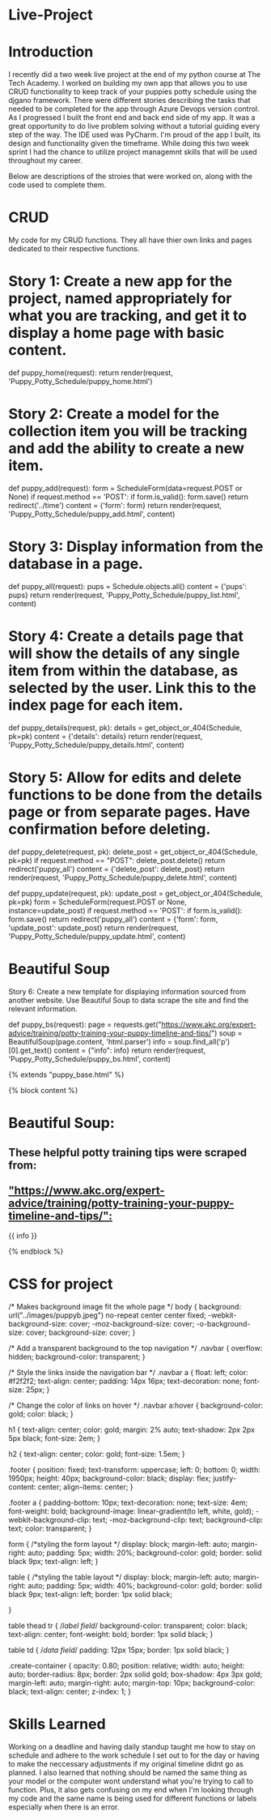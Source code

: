 # Live-Project

# Introduction
I recently did a two week live project at the end of my python course at The Tech Academy. I worked on building my own app that allows you to use CRUD functionality to keep track of your puppies potty schedule using the djgano framework. There were different stories describing the tasks that needed to be completed for the app through Azure Devops version control. As I progressed I built the front end and back end side of my app. It was a great opportunity to do live problem solving without a tutorial guiding every step of the way. The IDE used was PyCharm. I'm proud of the app I built, its design and functionality given the timeframe. While doing this two week sprint I had the chance to utilize project managemnt skills that will be used throughout my career.

Below are descriptions of the stroies that were worked on, along with the code used to complete them.

# CRUD
My code for my CRUD functions. They all have thier own links and pages dedicated to their respective functions.

# Story 1: Create a new app for the project, named appropriately for what you are tracking, and get it to display a home page with basic content.
<!-- Creates function to render home page-->
def puppy_home(request):
    return render(request, 'Puppy_Potty_Schedule/puppy_home.html')
    
# Story 2: Create a model for the collection item you will be tracking and add the ability to create a new item.
<!-- function to render built in form from my model puppy_add-->
def puppy_add(request):
    form = ScheduleForm(data=request.POST or None)
    if request.method == 'POST':
        if form.is_valid():
            form.save()
            return redirect('../time')
    content = {'form': form}
    return render(request, 'Puppy_Potty_Schedule/puppy_add.html', content)

# Story 3: Display information from the database in a page.
<!--function to fetch all objects created from form and render-->
def puppy_all(request):
    pups = Schedule.objects.all()
    content = {'pups': pups}
    return render(request, 'Puppy_Potty_Schedule/puppy_list.html', content)

# Story 4: Create a details page that will show the details of any single item from within the database, as selected by the user. Link this to the index page for each item.
<!--Display details page-->
def puppy_details(request, pk):
    details = get_object_or_404(Schedule, pk=pk)
    content = {'details': details}
    return render(request, 'Puppy_Potty_Schedule/puppy_details.html', content)
    
# Story 5: Allow for edits and delete functions to be done from the details page or from separate pages. Have confirmation before deleting.
<!--Delete and Update functions -->
def puppy_delete(request, pk):
    delete_post = get_object_or_404(Schedule, pk=pk)
    if request.method == "POST":
        delete_post.delete()
        return redirect('puppy_all')
    content = {'delete_post': delete_post}
    return render(request, 'Puppy_Potty_Schedule/puppy_delete.html', content)

def puppy_update(request, pk):
    update_post = get_object_or_404(Schedule, pk=pk)
    form = ScheduleForm(request.POST or None, instance=update_post)
    if request.method == 'POST':
        if form.is_valid():
            form.save()
            return redirect('puppy_all')
    content = {'form': form, 'update_post': update_post}
    return render(request, 'Puppy_Potty_Schedule/puppy_update.html', content)
    
    
 # Beautiful Soup
 
 Story 6: Create a new template for displaying information sourced from another website. Use Beautiful Soup to data scrape the site and find the relevant information.
<!--Beautiful Soup Parse through HTML-->
def puppy_bs(request):
    page = requests.get("https://www.akc.org/expert-advice/training/potty-training-your-puppy-timeline-and-tips/")
    soup = BeautifulSoup(page.content, 'html.parser')
    info = soup.find_all('p')[0].get_text()
    content = {"info": info}
    return render(request, 'Puppy_Potty_Schedule/puppy_bs.html', content)

<!--Beautiful Soup template linking to website to parse through html-->
{% extends "puppy_base.html" %}

{% block content %}
<h1>Beautiful Soup: </h1>
<h2>These helpful potty training tips were scraped from:<br><br><a target="_blank" href="https://www.akc.org/expert-advice/training/potty-training-your-puppy-timeline-and-tips//">"https://www.akc.org/expert-advice/training/potty-training-your-puppy-timeline-and-tips/":</a></h2>
<p>{{ info }}</p>
{% endblock %}
<!--End beautiful soup-->

# CSS for project
/* Makes background image fit the whole page */
body {
    background: url("../images/puppyb.jpeg") no-repeat center center fixed;
    -webkit-background-size: cover;
    -moz-background-size: cover;
    -o-background-size: cover;
    background-size: cover;
}

/* Add a transparent background to the top navigation */
.navbar {
  overflow: hidden;
  background-color: transparent;
}


/* Style the links inside the navigation bar */
.navbar a {
  float: left;
  color: #f2f2f2;
  text-align: center;
  padding: 14px 16px;
  text-decoration: none;
  font-size: 25px;
}



/* Change the color of links on hover */
.navbar a:hover {
  background-color: gold;
  color: black;
}


h1 {
text-align: center;
color: gold;
margin: 2% auto;
text-shadow: 2px 2px 5px black;
font-size: 2em;
}

h2 {
text-align: center;
color: gold;
font-size: 1.5em;
}


.footer {
    position: fixed;
    text-transform: uppercase;
    left: 0;
    bottom: 0;
    width: 1950px;
    height: 40px;
    background-color: black;
    display: flex;
    justify-content: center;
    align-items: center;
}

.footer a {
    padding-bottom: 10px;
    text-decoration: none;
    text-size: 4em;
    font-weight: bold;
    background-image: linear-gradient(to left, white, gold);
    -webkit-background-clip: text;
    -moz-background-clip: text;
    background-clip: text;
    color: transparent;
}

form { /*styling the form layout */
    display: block;
    margin-left: auto;
    margin-right: auto;
    padding: 5px;
    width: 20%;
    background-color: gold;
    border: solid black 9px;
    text-align: left;
}

table {  /*styling the table layout */
    display: block;
    margin-left: auto;
    margin-right: auto;
    padding: 5px;
    width: 40%;
    background-color: gold;
    border: solid black 9px;
    text-align: left;
    border: 1px solid black;

}

table thead tr { /*label field*/
    background-color: transparent;
    color: black;
    text-align: center;
    font-weight: bold;
    border: 1px solid black;
}

table td { /*data field*/
    padding: 12px 15px;
    border: 1px solid black;
}

.create-container {
	opacity: 0.80;
	position: relative;
	width: auto;
	height: auto;
	border-radius: 8px;
	border: 2px solid gold;
	box-shadow: 4px 3px gold;
	margin-left: auto;
	margin-right: auto;
	margin-top: 10px;
	background-color: black;
	text-align: center;
	z-index: 1;
}

# Skills Learned
Working on a deadline and having daily standup taught me how to stay on schedule and adhere to the work schedule I set out to for the day or having to make the neccessary adjustments if my original timeline didnt go as planned. 
I also learned that nothing should be named the same thing as your model or the computer wont understand what you're trying to call to function. Plus, it also gets confusing on my end when I'm looking through my code and the same name is being used for different functions or labels especially when there is an error.
